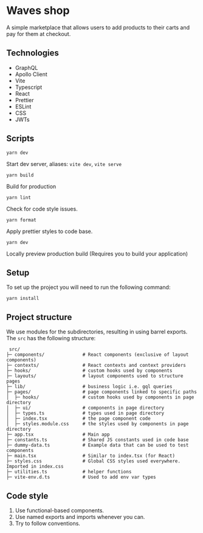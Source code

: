 # Waves shop

A simple marketplace that allows users to add products to their carts and pay for them at checkout. 

## Technologies
- GraphQL
- Apollo Client
- Vite
- Typescript
- React
- Prettier
- ESLint
- CSS
- JWTs

## Scripts

```
yarn dev
```
Start dev server, aliases: `vite dev`, `vite serve`

```
yarn build
```
Build for production

```
yarn lint
```
Check for code style issues.

```
yarn format
```
Apply prettier styles to code base.

```
yarn dev
```
Locally preview production build (Requires you to build your application)

## Setup

To set up the project you will need to run the following command: 

```
yarn install
```

## Project structure

We use modules for the subdirectories, resulting in using barrel exports.
The `src` has the following structure:

```
 src/
├─ components/              # React components (exclusive of layout components)
├─ contexts/                # React contexts and context providers
├─ hooks/                   # custom hooks used by components
├─ layouts/                 # layout components used to structure pages
├─ lib/                     # business logic i.e. gql queries
├─ pages/                   # page components linked to specific paths
│  ├─ hooks/                # custom hooks used by components in page directory
│  ├─ ui/                   # components in page directory
│  ├─ types.ts              # types used in page directory
│  ├─ index.tsx             # the page component code
│  ├─ styles.module.css     # the styles used by components in page directory
├─ app.tsx                  # Main app
├─ constants.ts             # Shared JS constants used in code base
├─ dummy-data.ts            # Example data that can be used to test components
├─ main.tsx                 # Similar to index.tsx (for React)
├─ styles.css               # Global CSS styles used everywhere. Imported in index.css
├─ utilities.ts             # helper functions
├─ vite-env.d.ts            # Used to add env var types
```

## Code style

1. Use functional-based components.
2. Use named exports and imports whenever you can.
3. Try to follow conventions.


